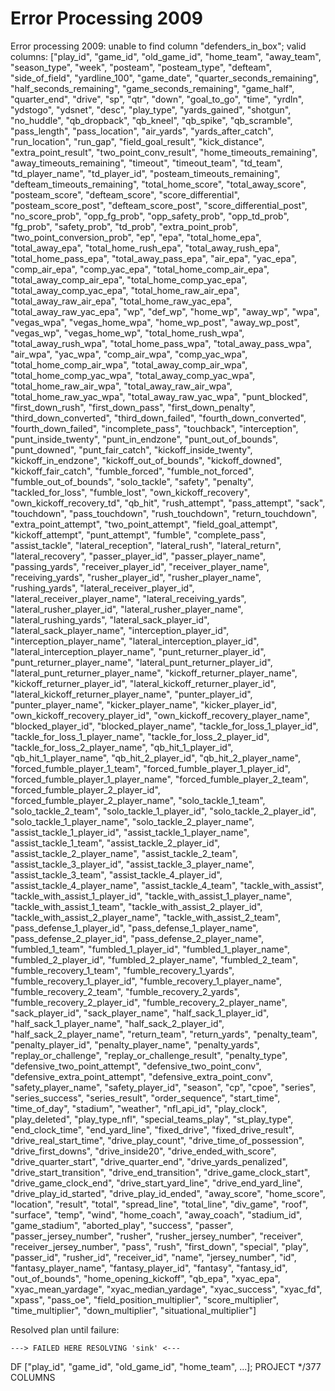 # Error Processing 2009

Error processing 2009: unable to find column "defenders_in_box"; valid columns: ["play_id", "game_id", "old_game_id", "home_team", "away_team", "season_type", "week", "posteam", "posteam_type", "defteam", "side_of_field", "yardline_100", "game_date", "quarter_seconds_remaining", "half_seconds_remaining", "game_seconds_remaining", "game_half", "quarter_end", "drive", "sp", "qtr", "down", "goal_to_go", "time", "yrdln", "ydstogo", "ydsnet", "desc", "play_type", "yards_gained", "shotgun", "no_huddle", "qb_dropback", "qb_kneel", "qb_spike", "qb_scramble", "pass_length", "pass_location", "air_yards", "yards_after_catch", "run_location", "run_gap", "field_goal_result", "kick_distance", "extra_point_result", "two_point_conv_result", "home_timeouts_remaining", "away_timeouts_remaining", "timeout", "timeout_team", "td_team", "td_player_name", "td_player_id", "posteam_timeouts_remaining", "defteam_timeouts_remaining", "total_home_score", "total_away_score", "posteam_score", "defteam_score", "score_differential", "posteam_score_post", "defteam_score_post", "score_differential_post", "no_score_prob", "opp_fg_prob", "opp_safety_prob", "opp_td_prob", "fg_prob", "safety_prob", "td_prob", "extra_point_prob", "two_point_conversion_prob", "ep", "epa", "total_home_epa", "total_away_epa", "total_home_rush_epa", "total_away_rush_epa", "total_home_pass_epa", "total_away_pass_epa", "air_epa", "yac_epa", "comp_air_epa", "comp_yac_epa", "total_home_comp_air_epa", "total_away_comp_air_epa", "total_home_comp_yac_epa", "total_away_comp_yac_epa", "total_home_raw_air_epa", "total_away_raw_air_epa", "total_home_raw_yac_epa", "total_away_raw_yac_epa", "wp", "def_wp", "home_wp", "away_wp", "wpa", "vegas_wpa", "vegas_home_wpa", "home_wp_post", "away_wp_post", "vegas_wp", "vegas_home_wp", "total_home_rush_wpa", "total_away_rush_wpa", "total_home_pass_wpa", "total_away_pass_wpa", "air_wpa", "yac_wpa", "comp_air_wpa", "comp_yac_wpa", "total_home_comp_air_wpa", "total_away_comp_air_wpa", "total_home_comp_yac_wpa", "total_away_comp_yac_wpa", "total_home_raw_air_wpa", "total_away_raw_air_wpa", "total_home_raw_yac_wpa", "total_away_raw_yac_wpa", "punt_blocked", "first_down_rush", "first_down_pass", "first_down_penalty", "third_down_converted", "third_down_failed", "fourth_down_converted", "fourth_down_failed", "incomplete_pass", "touchback", "interception", "punt_inside_twenty", "punt_in_endzone", "punt_out_of_bounds", "punt_downed", "punt_fair_catch", "kickoff_inside_twenty", "kickoff_in_endzone", "kickoff_out_of_bounds", "kickoff_downed", "kickoff_fair_catch", "fumble_forced", "fumble_not_forced", "fumble_out_of_bounds", "solo_tackle", "safety", "penalty", "tackled_for_loss", "fumble_lost", "own_kickoff_recovery", "own_kickoff_recovery_td", "qb_hit", "rush_attempt", "pass_attempt", "sack", "touchdown", "pass_touchdown", "rush_touchdown", "return_touchdown", "extra_point_attempt", "two_point_attempt", "field_goal_attempt", "kickoff_attempt", "punt_attempt", "fumble", "complete_pass", "assist_tackle", "lateral_reception", "lateral_rush", "lateral_return", "lateral_recovery", "passer_player_id", "passer_player_name", "passing_yards", "receiver_player_id", "receiver_player_name", "receiving_yards", "rusher_player_id", "rusher_player_name", "rushing_yards", "lateral_receiver_player_id", "lateral_receiver_player_name", "lateral_receiving_yards", "lateral_rusher_player_id", "lateral_rusher_player_name", "lateral_rushing_yards", "lateral_sack_player_id", "lateral_sack_player_name", "interception_player_id", "interception_player_name", "lateral_interception_player_id", "lateral_interception_player_name", "punt_returner_player_id", "punt_returner_player_name", "lateral_punt_returner_player_id", "lateral_punt_returner_player_name", "kickoff_returner_player_name", "kickoff_returner_player_id", "lateral_kickoff_returner_player_id", "lateral_kickoff_returner_player_name", "punter_player_id", "punter_player_name", "kicker_player_name", "kicker_player_id", "own_kickoff_recovery_player_id", "own_kickoff_recovery_player_name", "blocked_player_id", "blocked_player_name", "tackle_for_loss_1_player_id", "tackle_for_loss_1_player_name", "tackle_for_loss_2_player_id", "tackle_for_loss_2_player_name", "qb_hit_1_player_id", "qb_hit_1_player_name", "qb_hit_2_player_id", "qb_hit_2_player_name", "forced_fumble_player_1_team", "forced_fumble_player_1_player_id", "forced_fumble_player_1_player_name", "forced_fumble_player_2_team", "forced_fumble_player_2_player_id", "forced_fumble_player_2_player_name", "solo_tackle_1_team", "solo_tackle_2_team", "solo_tackle_1_player_id", "solo_tackle_2_player_id", "solo_tackle_1_player_name", "solo_tackle_2_player_name", "assist_tackle_1_player_id", "assist_tackle_1_player_name", "assist_tackle_1_team", "assist_tackle_2_player_id", "assist_tackle_2_player_name", "assist_tackle_2_team", "assist_tackle_3_player_id", "assist_tackle_3_player_name", "assist_tackle_3_team", "assist_tackle_4_player_id", "assist_tackle_4_player_name", "assist_tackle_4_team", "tackle_with_assist", "tackle_with_assist_1_player_id", "tackle_with_assist_1_player_name", "tackle_with_assist_1_team", "tackle_with_assist_2_player_id", "tackle_with_assist_2_player_name", "tackle_with_assist_2_team", "pass_defense_1_player_id", "pass_defense_1_player_name", "pass_defense_2_player_id", "pass_defense_2_player_name", "fumbled_1_team", "fumbled_1_player_id", "fumbled_1_player_name", "fumbled_2_player_id", "fumbled_2_player_name", "fumbled_2_team", "fumble_recovery_1_team", "fumble_recovery_1_yards", "fumble_recovery_1_player_id", "fumble_recovery_1_player_name", "fumble_recovery_2_team", "fumble_recovery_2_yards", "fumble_recovery_2_player_id", "fumble_recovery_2_player_name", "sack_player_id", "sack_player_name", "half_sack_1_player_id", "half_sack_1_player_name", "half_sack_2_player_id", "half_sack_2_player_name", "return_team", "return_yards", "penalty_team", "penalty_player_id", "penalty_player_name", "penalty_yards", "replay_or_challenge", "replay_or_challenge_result", "penalty_type", "defensive_two_point_attempt", "defensive_two_point_conv", "defensive_extra_point_attempt", "defensive_extra_point_conv", "safety_player_name", "safety_player_id", "season", "cp", "cpoe", "series", "series_success", "series_result", "order_sequence", "start_time", "time_of_day", "stadium", "weather", "nfl_api_id", "play_clock", "play_deleted", "play_type_nfl", "special_teams_play", "st_play_type", "end_clock_time", "end_yard_line", "fixed_drive", "fixed_drive_result", "drive_real_start_time", "drive_play_count", "drive_time_of_possession", "drive_first_downs", "drive_inside20", "drive_ended_with_score", "drive_quarter_start", "drive_quarter_end", "drive_yards_penalized", "drive_start_transition", "drive_end_transition", "drive_game_clock_start", "drive_game_clock_end", "drive_start_yard_line", "drive_end_yard_line", "drive_play_id_started", "drive_play_id_ended", "away_score", "home_score", "location", "result", "total", "spread_line", "total_line", "div_game", "roof", "surface", "temp", "wind", "home_coach", "away_coach", "stadium_id", "game_stadium", "aborted_play", "success", "passer", "passer_jersey_number", "rusher", "rusher_jersey_number", "receiver", "receiver_jersey_number", "pass", "rush", "first_down", "special", "play", "passer_id", "rusher_id", "receiver_id", "name", "jersey_number", "id", "fantasy_player_name", "fantasy_player_id", "fantasy", "fantasy_id", "out_of_bounds", "home_opening_kickoff", "qb_epa", "xyac_epa", "xyac_mean_yardage", "xyac_median_yardage", "xyac_success", "xyac_fd", "xpass", "pass_oe", "field_position_multiplier", "score_multiplier", "time_multiplier", "down_multiplier", "situational_multiplier"]

Resolved plan until failure:

	---> FAILED HERE RESOLVING 'sink' <---
DF ["play_id", "game_id", "old_game_id", "home_team", ...]; PROJECT */377 COLUMNS
